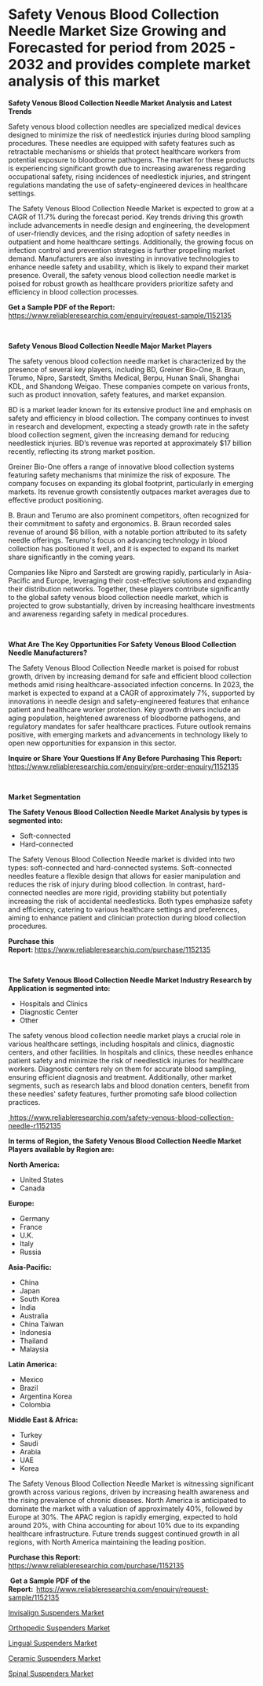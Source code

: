 <p><h1>Safety Venous Blood Collection Needle Market Size Growing and Forecasted for period from 2025 - 2032 and provides complete market analysis of this market</h1></p><p><strong>Safety Venous Blood Collection Needle Market Analysis and Latest Trends</strong></p>
<p><p>Safety venous blood collection needles are specialized medical devices designed to minimize the risk of needlestick injuries during blood sampling procedures. These needles are equipped with safety features such as retractable mechanisms or shields that protect healthcare workers from potential exposure to bloodborne pathogens. The market for these products is experiencing significant growth due to increasing awareness regarding occupational safety, rising incidences of needlestick injuries, and stringent regulations mandating the use of safety-engineered devices in healthcare settings.</p><p>The Safety Venous Blood Collection Needle Market is expected to grow at a CAGR of 11.7% during the forecast period. Key trends driving this growth include advancements in needle design and engineering, the development of user-friendly devices, and the rising adoption of safety needles in outpatient and home healthcare settings. Additionally, the growing focus on infection control and prevention strategies is further propelling market demand. Manufacturers are also investing in innovative technologies to enhance needle safety and usability, which is likely to expand their market presence. Overall, the safety venous blood collection needle market is poised for robust growth as healthcare providers prioritize safety and efficiency in blood collection processes.</p></p>
<p><strong>Get a Sample PDF of the Report:&nbsp;</strong> <a href="https://www.reliableresearchiq.com/enquiry/request-sample/1152135?utm_campaign=1129&utm_medium=2&utm_source=Github&utm_content=ia&utm_term=05032025&utm_id=safety-venous-blood-collection-needle">https://www.reliableresearchiq.com/enquiry/request-sample/1152135</a></p>
<p>&nbsp;</p>
<p><strong>Safety Venous Blood Collection Needle Major Market Players</strong></p>
<p><p>The safety venous blood collection needle market is characterized by the presence of several key players, including BD, Greiner Bio-One, B. Braun, Terumo, Nipro, Sarstedt, Smiths Medical, Berpu, Hunan Snali, Shanghai KDL, and Shandong Weigao. These companies compete on various fronts, such as product innovation, safety features, and market expansion.</p><p>BD is a market leader known for its extensive product line and emphasis on safety and efficiency in blood collection. The company continues to invest in research and development, expecting a steady growth rate in the safety blood collection segment, given the increasing demand for reducing needlestick injuries. BD’s revenue was reported at approximately $17 billion recently, reflecting its strong market position.</p><p>Greiner Bio-One offers a range of innovative blood collection systems featuring safety mechanisms that minimize the risk of exposure. The company focuses on expanding its global footprint, particularly in emerging markets. Its revenue growth consistently outpaces market averages due to effective product positioning.</p><p>B. Braun and Terumo are also prominent competitors, often recognized for their commitment to safety and ergonomics. B. Braun recorded sales revenue of around $6 billion, with a notable portion attributed to its safety needle offerings. Terumo's focus on advancing technology in blood collection has positioned it well, and it is expected to expand its market share significantly in the coming years.</p><p>Companies like Nipro and Sarstedt are growing rapidly, particularly in Asia-Pacific and Europe, leveraging their cost-effective solutions and expanding their distribution networks. Together, these players contribute significantly to the global safety venous blood collection needle market, which is projected to grow substantially, driven by increasing healthcare investments and awareness regarding safety in medical procedures.</p></p>
<p>&nbsp;</p>
<p><strong>What Are The Key Opportunities For Safety Venous Blood Collection Needle Manufacturers?</strong></p>
<p><p>The Safety Venous Blood Collection Needle market is poised for robust growth, driven by increasing demand for safe and efficient blood collection methods amid rising healthcare-associated infection concerns. In 2023, the market is expected to expand at a CAGR of approximately 7%, supported by innovations in needle design and safety-engineered features that enhance patient and healthcare worker protection. Key growth drivers include an aging population, heightened awareness of bloodborne pathogens, and regulatory mandates for safer healthcare practices. Future outlook remains positive, with emerging markets and advancements in technology likely to open new opportunities for expansion in this sector.</p></p>
<p><strong>Inquire or Share Your Questions If Any Before Purchasing This Report:</strong> <a href="https://www.reliableresearchiq.com/enquiry/pre-order-enquiry/1152135?utm_campaign=1129&utm_medium=2&utm_source=Github&utm_content=ia&utm_term=05032025&utm_id=safety-venous-blood-collection-needle">https://www.reliableresearchiq.com/enquiry/pre-order-enquiry/1152135</a></p>
<p>&nbsp;</p>
<p><strong>Market Segmentation</strong></p>
<p><strong>The Safety Venous Blood Collection Needle Market Analysis by types is segmented into:</strong></p>
<p><ul><li>Soft-connected</li><li>Hard-connected</li></ul></p>
<p><p>The Safety Venous Blood Collection Needle market is divided into two types: soft-connected and hard-connected systems. Soft-connected needles feature a flexible design that allows for easier manipulation and reduces the risk of injury during blood collection. In contrast, hard-connected needles are more rigid, providing stability but potentially increasing the risk of accidental needlesticks. Both types emphasize safety and efficiency, catering to various healthcare settings and preferences, aiming to enhance patient and clinician protection during blood collection procedures.</p></p>
<p><strong>Purchase this Report:&nbsp;</strong><a href="https://www.reliableresearchiq.com/purchase/1152135?utm_campaign=1129&utm_medium=2&utm_source=Github&utm_content=ia&utm_term=05032025&utm_id=safety-venous-blood-collection-needle">https://www.reliableresearchiq.com/purchase/1152135</a></p>
<p>&nbsp;</p>
<p><strong>The Safety Venous Blood Collection Needle Market Industry Research by Application is segmented into:</strong></p>
<p><ul><li>Hospitals and Clinics</li><li>Diagnostic Center</li><li>Other</li></ul></p>
<p><p>The safety venous blood collection needle market plays a crucial role in various healthcare settings, including hospitals and clinics, diagnostic centers, and other facilities. In hospitals and clinics, these needles enhance patient safety and minimize the risk of needlestick injuries for healthcare workers. Diagnostic centers rely on them for accurate blood sampling, ensuring efficient diagnosis and treatment. Additionally, other market segments, such as research labs and blood donation centers, benefit from these needles' safety features, further promoting safe blood collection practices.</p></p>
<p><a href="https://www.reliableresearchiq.com/safety-venous-blood-collection-needle-r1152135?utm_campaign=1129&utm_medium=2&utm_source=Github&utm_content=ia&utm_term=05032025&utm_id=safety-venous-blood-collection-needle">&nbsp;https://www.reliableresearchiq.com/safety-venous-blood-collection-needle-r1152135</a></p>
<p><strong>In terms of Region, the Safety Venous Blood Collection Needle Market Players available by Region are:</strong></p>
<p>
    <p> <strong> North America: </strong>
        <ul>
            <li>United States</li>
            <li>Canada</li>
        </ul>
        </p> 
    <p> <strong> Europe: </strong>
        <ul>
            <li>Germany</li>
            <li>France</li>
            <li>U.K.</li>
            <li>Italy</li>
            <li>Russia</li>
        </ul>
        </p> 
    <p> <strong> Asia-Pacific: </strong>
        <ul>
            <li>China</li>
            <li>Japan</li>
            <li>South Korea</li>
            <li>India</li>
            <li>Australia</li>
            <li>China Taiwan</li>
            <li>Indonesia</li>
            <li>Thailand</li>
            <li>Malaysia</li>
        </ul>
        </p> 
    <p> <strong> Latin America: </strong>
        <ul>
            <li>Mexico</li>
            <li>Brazil</li>
            <li>Argentina Korea</li>
            <li>Colombia</li>
        </ul>
        </p> 
    <p> <strong> Middle East & Africa: </strong>
        <ul>
            <li>Turkey</li>
            <li>Saudi</li>
            <li>Arabia</li>
            <li>UAE</li>
            <li>Korea</li>
        </ul>
    </p>
    </p>
<p><p>The Safety Venous Blood Collection Needle Market is witnessing significant growth across various regions, driven by increasing health awareness and the rising prevalence of chronic diseases. North America is anticipated to dominate the market with a valuation of approximately 40%, followed by Europe at 30%. The APAC region is rapidly emerging, expected to hold around 20%, with China accounting for about 10% due to its expanding healthcare infrastructure. Future trends suggest continued growth in all regions, with North America maintaining the leading position.</p></p>
<p><strong>Purchase this Report: </strong><a href="https://www.reliableresearchiq.com/purchase/1152135?utm_campaign=1129&utm_medium=2&utm_source=Github&utm_content=ia&utm_term=05032025&utm_id=safety-venous-blood-collection-needle">https://www.reliableresearchiq.com/purchase/1152135</a></p>
<p>&nbsp;<strong>Get a Sample PDF of the Report:&nbsp;&nbsp;</strong><a href="https://www.reliableresearchiq.com/enquiry/request-sample/1152135?utm_campaign=1129&utm_medium=2&utm_source=Github&utm_content=ia&utm_term=05032025&utm_id=safety-venous-blood-collection-needle">https://www.reliableresearchiq.com/enquiry/request-sample/1152135</a></p>
<p><strong></strong></p>
<p><p><a href="https://github.com/rjaibiagha/Market-Research-Report-List-1/blob/main/invisalign-suspenders-market.md?utm_campaign=1129&utm_medium=2&utm_source=Github&utm_content=ia&utm_term=05032025&utm_id=safety-venous-blood-collection-needle">Invisalign Suspenders Market</a></p><p><a href="https://github.com/rumaskdallys2/Market-Research-Report-List-1/blob/main/orthopedic-suspenders-market.md?utm_campaign=1129&utm_medium=2&utm_source=Github&utm_content=ia&utm_term=05032025&utm_id=safety-venous-blood-collection-needle">Orthopedic Suspenders Market</a></p><p><a href="https://github.com/trenkkwasek84/Market-Research-Report-List-1/blob/main/lingual-suspenders-market.md?utm_campaign=1129&utm_medium=2&utm_source=Github&utm_content=ia&utm_term=05032025&utm_id=safety-venous-blood-collection-needle">Lingual Suspenders Market</a></p><p><a href="https://github.com/brinnoifon/Market-Research-Report-List-1/blob/main/ceramic-suspenders-market.md?utm_campaign=1129&utm_medium=2&utm_source=Github&utm_content=ia&utm_term=05032025&utm_id=safety-venous-blood-collection-needle">Ceramic Suspenders Market</a></p><p><a href="https://github.com/sulvantomppa/Market-Research-Report-List-1/blob/main/spinal-suspenders-market.md?utm_campaign=1129&utm_medium=2&utm_source=Github&utm_content=ia&utm_term=05032025&utm_id=safety-venous-blood-collection-needle">Spinal Suspenders Market</a></p></p>